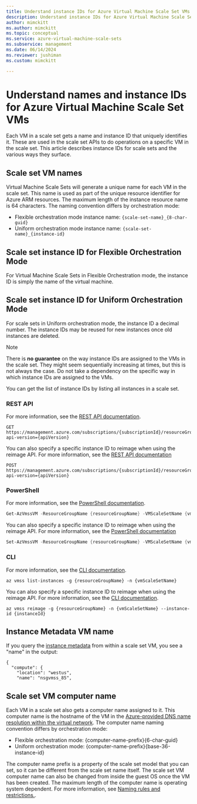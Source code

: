 ```yaml
---
title: Understand instance IDs for Azure Virtual Machine Scale Set VMs
description: Understand instance IDs for Azure Virtual Machine Scale Set virtual machines and the various ways that they surface.
author: mimckitt
ms.author: mimckitt
ms.topic: conceptual
ms.service: azure-virtual-machine-scale-sets
ms.subservice: management
ms.date: 06/14/2024
ms.reviewer: jushiman
ms.custom: mimckitt

---
```

# Understand names and instance IDs for Azure Virtual Machine Scale Set VMs


Each VM in a scale set gets a name and instance ID that uniquely identifies it. These are used in the scale set APIs to do operations on a specific VM in the scale set. This article describes instance IDs for scale sets and the various ways they surface.

## Scale set VM names

Virtual Machine Scale Sets will generate a unique name for each VM in the scale set. This name is used as part of the unique resource identifier for Azure ARM resources. The maximum length of the instance resource name is 64 characters. The naming convention differs by orchestration mode:

* Flexible orchestration mode instance name: `{scale-set-name}_{8-char-guid}`
* Uniform orchestration mode instance name: `{scale-set-name}_{instance-id}`

## Scale set instance ID for Flexible Orchestration Mode

For Virtual Machine Scale Sets in Flexible Orchestration mode, the instance ID is simply the name of the virtual machine.

## Scale set instance ID for Uniform Orchestration Mode

For scale sets in Uniform orchestration mode, the instance ID a decimal number. The instance IDs may be reused for new instances once old instances are deleted.

>[!NOTE]
> There is **no guarantee** on the way instance IDs are assigned to the VMs in the scale set. They might seem sequentially increasing at times, but this is not always the case. Do not take a dependency on the specific way in which instance IDs are assigned to the VMs.

You can get the list of instance IDs by listing all instances in a scale set.

### REST API
For more information, see the [REST API documentation](/rest/api/compute/virtualmachinescalesetvms/list).
```restapi
GET https://management.azure.com/subscriptions/{subscriptionId}/resourceGroups/{resourceGroupName}/providers/Microsoft.Compute/virtualMachineScaleSets/{vmScaleSetName}/virtualMachines?api-version={apiVersion} 
```

You can also specify a specific instance ID to reimage when using the reimage API. For more information, see the [REST API documentation](/rest/api/compute/virtualmachinescalesetvms/reimage)

```restapi
POST https://management.azure.com/subscriptions/{subscriptionId}/resourceGroups/{resourceGroupName}/providers/Microsoft.Compute/virtualMachineScaleSets/{vmScaleSetName}/virtualmachines/{instanceId}/reimage?api-version={apiVersion}
```

### PowerShell
For more information, see the [PowerShell documentation](/powershell/module/az.compute/get-azvmssvm).

```powershell
Get-AzVmssVM -ResourceGroupName {resourceGroupName} -VMScaleSetName {vmScaleSetName}
```

You can also specify a specific instance ID to reimage when using the reimage API. For more information, see the [PowerShell documentation](/powershell/module/az.compute/set-azvmssvm)

```powershell
Set-AzVmssVM -ResourceGroupName {resourceGroupName} -VMScaleSetName {vmScaleSetName} -InstanceId {instanceId} -Reimage
```


### CLI
For more information, see the [CLI documentation](/cli/azure/vmss).
```cli
az vmss list-instances -g {resourceGroupName} -n {vmScaleSetName}
```

You can also specify a specific instance ID to reimage when using the reimage API. For more information, see the [CLI documentation](/cli/azure/vmss).

```cli
az vmss reimage -g {resourceGroupName} -n {vmScaleSetName} --instance-id {instanceId}
```


## Instance Metadata VM name


If you query the [instance metadata](../virtual-machines/windows/instance-metadata-service.md) from within a scale set VM, you see a "name" in the output:

```output
{
  "compute": {
    "location": "westus",
    "name": "nsgvmss_85",
```



## Scale set VM computer name

Each VM in a scale set also gets a computer name assigned to it. This computer name is the hostname of the VM in the [Azure-provided DNS name resolution within the virtual network](/azure/virtual-network/virtual-networks-name-resolution-for-vms-and-role-instances). The computer name naming convention differs by orchestration mode:

* Flexible orchestration mode: {computer-name-prefix}{6-char-guid}
* Uniform orchestration mode: {computer-name-prefix}{base-36-instance-id}

The computer name prefix is a property of the scale set model that you can set, so it can be different from the scale set name itself. The scale set VM computer name can also be changed from inside the guest OS once the VM has been created. The maximum length of the computer name is operating system dependent. For more information, see [Naming rules and restrictions.](/azure/azure-resource-manager/management/resource-name-rules).
